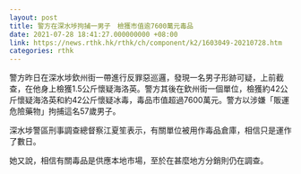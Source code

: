 ```yaml
---
layout: post
title: 警方在深水埗拘捕一男子　檢獲市值逾7600萬元毒品
date: 2021-07-28 18:41:27.000000000 +08:00
link: https://news.rthk.hk/rthk/ch/component/k2/1603049-20210728.htm
categories: rthk
---
```


警方昨日在深水埗欽州街一帶進行反罪惡巡邏，發現一名男子形跡可疑，上前截查，在他身上檢獲1.5公斤懷疑海洛英。警方其後在欽州街一個單位，檢獲約42公斤懷疑海洛英和約42公斤懷疑冰毒，毒品市值超過7600萬元。警方以涉嫌「販運危險藥物」拘捕這名57歲男子。

深水埗警區刑事調查總督察江夏笙表示，有關單位被用作毒品倉庫，相信只是運作了數日。

她又說，相信有關毒品是供應本地市場，至於在甚麼地方分銷則仍在調查。
